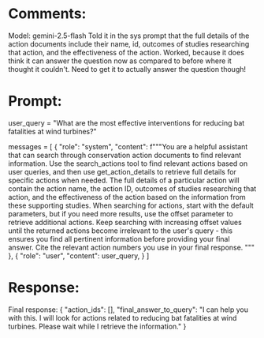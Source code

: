 # Comments: #
Model: gemini-2.5-flash
Told it in the sys prompt that the full details of the action documents include their name, id, outcomes of studies researching that action, and the effectiveness of the action. Worked, because it does think it can answer the question now as compared to before where it thought it couldn't.
Need to get it to actually answer the question though!


# Prompt: #
user_query = "What are the most effective interventions for reducing bat fatalities at wind turbines?"

messages = [
        {
            "role": "system",
            "content": f"""You are a helpful assistant that can search through conservation action documents to find relevant information.
            Use the search_actions tool to find relevant actions based on user queries, and then use get_action_details to retrieve full details for specific actions when needed. 
            The full details of a particular action will contain the action name, the action ID, outcomes of studies researching that action, and the effectiveness of the action based on the information from these supporting studies.
            When searching for actions, start with the default parameters, but if you need more results, use the offset parameter to retrieve additional actions. 
            Keep searching with increasing offset values until the returned actions become irrelevant to the user's query - this ensures you find all pertinent information before providing your final answer. 
            Cite the relevant action numbers you use in your final response.
            """
        },
        {
            "role": "user",
            "content": user_query,
        }
    ]

# Response: # 
Final response: {
  "action_ids": [],
  "final_answer_to_query": "I can help you with this. I will look for actions related to reducing bat fatalities at wind turbines. Please wait while I retrieve the information."
}